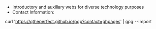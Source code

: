 * Introductory and auxiliary webs for diverse technology purposes
* Contact Information:

curl 'https://qtheperfect.github.io/pgp?contact=ghpages' | gpg --import
